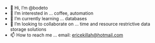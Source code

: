 - 👋 Hi, I’m @bodeto
- 👀 I’m interested in ... coffee, automation
- 🌱 I’m currently learning ... databases
- 💞️ I’m looking to collaborate on ... time and resource restrictive data storage solutions
- 📫 How to reach me ... email: ericekillah@hotmail.com

<!---
bodeto/bodeto is a ✨ special ✨ repository because its `README.md` (this file) appears on your GitHub profile.
You can click the Preview link to take a look at your changes.
--->
